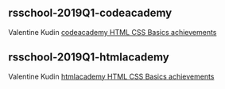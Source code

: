 ## rsschool-2019Q1-codeacademy

Valentine Kudin  [codeacademy HTML CSS Basics achievements](https://www.codecademy.com/users/Valentine-K/achievements)

## rsschool-2019Q1-htmlacademy

Valentine Kudin  [htmlacademy HTML CSS Basics achievements](https://htmlacademy.ru/profile/id1017257/achievements)
